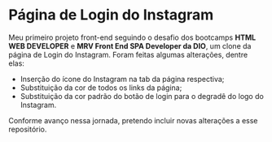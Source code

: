 # Página de Login do Instagram

 Meu primeiro projeto front-end seguindo o desafio dos bootcamps **HTML WEB DEVELOPER** e **MRV Front End SPA Developer da DIO**, um clone da página de Login do Instagram.
 Foram feitas algumas alterações, dentre elas:
 
 - Inserção do ícone do Instagram na tab da página respectiva;
 - Substituição da cor de todos os links da página;
 - Substituição da cor padrão do botão de login para o degradê do logo do Instagram.
 

Conforme avanço nessa jornada, pretendo incluir novas alterações a esse repositório.
 
 
 
 
